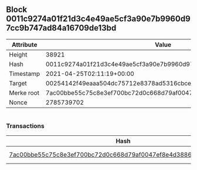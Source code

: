 ## Block 0011c9274a01f21d3c4e49ae5cf3a90e7b9960d97cc9b747ad84a16709de13bd

Attribute | Value
--- | ---
Height | 38921
Hash | 0011c9274a01f21d3c4e49ae5cf3a90e7b9960d97cc9b747ad84a16709de13bd
Timestamp | 2021-04-25T02:11:19+00:00
Target | 00254142f49eaaa504dc75712e8378ad5316cbcead634704b3734b6271167cc4
Merke root | 7ac00bbe55c75c8e3ef700bc72d0c668d79af0047ef8e4d3886b3273555f7e0f
Nonce | 2785739702

```

```

### Transactions

Hash | Amount
--- | ---
[7ac00bbe55c75c8e3ef700bc72d0c668d79af0047ef8e4d3886b3273555f7e0f](7ac00bbe55c75c8e3ef700bc72d0c668d79af0047ef8e4d3886b3273555f7e0f.md) | 10.00000000 SKEPTI 
